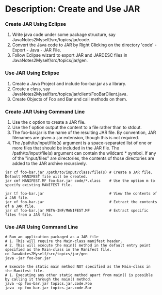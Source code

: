 # Description: Create and Use JAR

### Create JAR Using Eclipse
1. Write java code under some package structure, say JavaNotes2Myself/src/topics/jar/code.
2. Convert the Java code to JAR by Right Clicking on the directory 'code' - Export - Java - JAR File.
3. Follow Eclipse wizard to export JAR and JARDESC files in JavaNotes2Myself/src/topics/jar/gen.

### Use JAR Using Eclipse
1. Create a Java Project and include foo-bar.jar as a library.
2. Create a class, say JavaNotes2Myself/src/topics/jar/client/FooBarClient.java.
3. Create Objects of Foo and Bar and call methods on them.

### Create JAR Using Command Line
1. Use the c option to create a JAR file.
2. Use the f option output the content to a file rather than to stdout.
3. The foo-bar.jar is the name of the resulting JAR file. By convention, JAR filenames are given a .jar extension,
   though this is not required.
4. The /path/to/input/file(s) argument is a space-separated list of one or more files that should be included in the
   JAR file. The /path/to/input/file(s) argument can contain the wildcard * symbol. If any of the "input/files" are
   directories, the contents of those directories are added to the JAR archive recursively.

```
jar cf foo-bar.jar /path/to/input/class/file(s) # Create a JAR file. Default MANIFEST file will be created.
jar cmf MANIFEST.MF foo-bar.jar code/*.class    # Use the option m to specify existing MANIFEST file.

jar tf foo-bar.jar                              # View the contents of a JAR file.
jar xf foo-bar.jar                              # Extract the contents of a JAR file.
jar xf foo-bar.jar META-INF/MANIFEST.MF         # Extract specific files from a JAR file.
```

### Use JAR Using Command Line
```
# Run an application packaged as a JAR file
# 1. This will require the Main-class manifest header.
# 2. This will execute the main() method in the default entry point specified as the Main-class in the Manifest file.
cd JavaNotes2Myself/src/topics/jar/gen
java -jar foo-bar.jar

# Execute the static main method NOT specified as the Main-class in the Manifest file.
# 1. Executing any other static method apart from main() is possible by calling it through the main() method.
java -cp foo-bar.jar topics.jar.code.Foo
java -cp foo-bar.jar topics.jar.code.Bar
```

